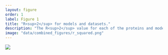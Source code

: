 ```yaml
---
layout: figure
order: 1
label: Figure 1
title: "R<sup>2</sup> for models and datasets."
description: "The R<sup>2</sup> value for each of the proteins and models tested in this study. The colors represent the model and data set that was used for fitting. The red and green plots include the combined distance-rsa model. In red, we construct optimized linear models with dN/dS values and distances to 75% of the sites; we still include all reference sites, but only 75% of the distances from that site. In green, we show the R<sup>2</sup> value for the 25% of data that was not used for optimization using the best site from the optimized set. In blue, we show the R<sup>2</sup> value of a model that only uses RSA as a predictor for dN/dS."
image: "data/combined_figures/r_squared.png"
---
```

<img src="{{ site.baseurl }}/data/combined_figures/r_squared.png">
